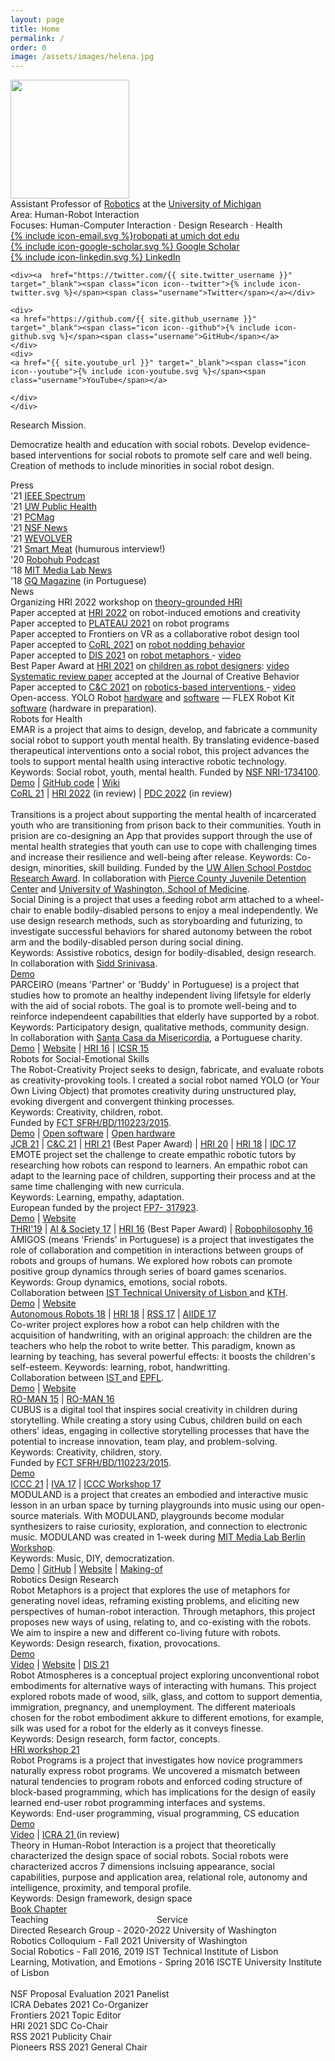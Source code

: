 ```yaml
---
layout: page
title: Home
permalink: /
order: 0
image: /assets/images/helena.jpg
---
```



<div class="footer-col-wrapper clearfix">

<div class="footer-col body-col-2">
	<img src="{{ site.baseurl }}/assets/images/patriciaphoto.jpg" id="self_img" class="left padded" style="width: 190px">
</div>

<div class="footer-col body-col-3">
	<div><span class="focus">Assistant Professor</span> of <a href="https://robotics.umich.edu/" target="_blank">Robotics</a> at the <a href="https://umich.edu/" target="_blank">University of Michigan</a></div>
	<div><span class="focus">Area</span>: Human-Robot Interaction</div>
	<div><span class="focus">Focuses</span>: Human-Computer Interaction · Design Research · Health</div>

<div class="padding_top smaller">
	<div>
	<a href="mailto:{{ site.email }}" target="_blank"><span class="icon icon--email">{% include icon-email.svg %}</span>robopati at umich dot edu</a>
	</div>
		<div>
	<a href="https://scholar.google.com/citations?hl=en&user=TbN31LMAAAAJ&view_op=list_works&alert_preview_top_rm=2&sortby=pubdate" target="_blank"><span class="icon icon--twitter">{% include icon-google-scholar.svg %}</span><span class="username"> Google Scholar</span></a>
	</div>
		<div>
	<a href="https://www.linkedin.com/in/{{ site.linkedin_username }}/" target="_blank"><span class="icon icon--twitter">{% include icon-linkedin.svg %}</span><span class="username"> LinkedIn</span></a>
	</div>

	<div><a  href="https://twitter.com/{{ site.twitter_username }}" target="_blank"><span class="icon icon--twitter">{% include icon-twitter.svg %}</span><span class="username">Twitter</span></a></div>

	<div>
	<a href="https://github.com/{{ site.github_username }}" target="_blank"><span class="icon icon--github">{% include icon-github.svg %}</span><span class="username">GitHub</span></a>
	</div>
	<div>
	<a href="{{ site.youtube_url }}" target="_blank"><span class="icon icon--youtube">{% include icon-youtube.svg %}</span><span class="username">YouTube</span></a>
	
	</div>
	</div>

</div>


</div>


<div>
	<div>  
<span class="focus right_margin">Research Mission.</span>

Democratize health and education with social robots. Develop evidence-based interventions for social robots to promote self care and well being. Creation of methods to include minorities in social robot design.
</div>


</div>


 <div class="clearfix press-and-news">

<div class="left-box">
	<div class="topic small-margin">Press</div>
	<div>
		<div class="student">'21 <a href="https://spectrum.ieee.org/social-robots-children" target="_blank">IEEE Spectrum</a></div>
		<div class="student">'21 <a href="https://www.washington.edu/populationhealth/2021/09/16/project-emar-works-to-improve-adolescent-mental-health-via-a-co-designed-social-robot/" target="_blank">UW Public Health</a></div>
		<div class="student">'21 <a href="https://www.pcmag.com/news/this-robot-wants-to-help-stressed-out-teens" target="_blank">PCMag</a></div>
		<div class="student">'21 <a href="https://beta.nsf.gov/science-matters/7-cool-nsf-funded-robots-are-advancing-science-and-helping-society?linkId=115574431" target="_blank">NSF News</a></div>
		<div class="student">'21 <a href="https://www.wevolver.com/article/yolo-robot" target="_blank">WEVOLVER</a></div>
		<div class="student">'21 <a href="https://www.youtube.com/watch?v=FbF2zd4D1uI" target="_blank">Smart Meat</a> (humurous interview!)</div>
		<div class="student">'20 <a href="https://robohub.org/fostering-creativity-rss-pioneers-and-the-yolo-robot/" target="_blank">Robohub Podcast</a></div>
		<div class="student">'18 <a href="https://www.youtube.com/watch?v=DhF9PZqpKBY&index=3&list=PLj62-wQeg_DhIx6Ug1EpzgJJrCNDCQlHv" target="_blank">MIT Media Lab News</a></div>
		<div class="student">'18 <a href="https://patricialvesoliveira.files.wordpress.com/2019/03/gq-patricia-alves-oliveira.pdf" target="_blank">GQ Magazine</a> (in Portuguese)</div>
<!-- 		<div class="student">'17 <a href="https://www.ffms.pt/blog/artigo/182/entrevista-gps-16-portugal-beneficiaria-se-houvesse-ligacao-simbiotica-entre-empresas-e-academia" target="_blank">FMS Foundation</a> (in Portuguese)</div> -->
	</div>
</div>
<div class="right-box">
	<div class="topic small-margin">News</div>
	<div>
		<div class="course">Organizing HRI 2022 workshop on <a href="https://theoriahri.wixsite.com/theoria" target="_blank">theory-grounded HRI</a></div>
		<div class="course">Paper accepted at <a href="https://humanrobotinteraction.org/2022/" target="_blank">HRI 2022</a> on robot-induced emotions and creativity</div>
		<div class="course">Paper accepted to <a href="https://2021.plateau-workshop.org/" target="_blank">PLATEAU 2021</a> on robot programs</div>
		<div class="course">Paper accepted to Frontiers on VR as a collaborative robot design tool</div>
		<div class="course">Paper accepted to <a href="https://www.robot-learning.org/" target="_blank">CoRL 2021</a> on <a href="https://openreview.net/forum?id=0WDtVJVwBcf" target="_blank"> robot nodding behavior </a></div>
		<div class="course">Paper accepted to <a href="https://dis.acm.org/2021/" target="_blank">DIS 2021</a> on <a href="https://dl.acm.org/doi/10.1145/3461778.3462060" target="_blank"> robot metaphors </a> - <a href="https://www.youtube.com/watch?v=JpDV9FF3Sf0" target="_blank">video</a></div>
		<div class="course">Best Paper Award at <a href="https://humanrobotinteraction.org/2021/awards/" target="_blank">HRI 2021</a> on <a href="https://dl.acm.org/doi/abs/10.1145/3434073.3444650"> children as robot designers</a>: <a href="https://www.youtube.com/watch?v=E2trLGclTc8&feature=youtu.be" target="_blank">video</a></div>
		<div class="course"><a href="https://onlinelibrary.wiley.com/doi/10.1002/jocb.514" target="_blank">Systematic review paper</a> accepted at the Journal of Creative Behavior</div>
		<div class="course">Paper accepted to <a href="https://dis.acm.org/2021/" target="_blank">C&C 2021</a> on <a href="https://dl.acm.org/doi/fullHtml/10.1145/3450741.3465267" target="_blank"> robotics-based interventions </a> - <a href="https://www.youtube.com/watch?v=6T-QjgF1AEo" target="_blank">video</a></div>

</div>
</div>

</div>


<div class="padding">
	<span class="focus right_margin">Open-access.</span>
YOLO Robot <a href="https://www.sciencedirect.com/science/article/pii/S2468067218300890" target="_blank">hardware</a> and
<a href="https://www.sciencedirect.com/science/article/pii/S2352711019302468" target="_blank">software</a> &mdash;
	 FLEX Robot Kit <a href="https://github.com/mayacakmak/emar" target="_blank">software</a> (hardware in preparation).
</div>

<!-- <div class="padding">
	<span class="focus right_margin">Research Groups.</span>

<a href="https://hcrlab.cs.washington.edu/" target="_blank">Human-Centered Robotics Lab</a> &mdash;

<a href="https://plait-lab.org/" target="_blank">Programming Languages for Approachable and Inclusive Tools (PLAIT)</a> &mdash; 
	 
<a href="https://rise.cs.berkeley.edu/" target="_blank">RISE Lab</a> &mdash;
	 
faculty affiliate at the <a href="https://bids.berkeley.edu/" target="_blank">Berkeley Institute for Data Science (BIDS)</a> 
</div> -->



<div class="topic">Robots for Health</div>

<div>

<div class="project">
	<div class="left_wrapper"><div class="thumbnail_wrapper">
	<div class="thumbnail" style="background-image: url(./assets/images/emar2.jpg)"></div>
	</div></div>
	<div class="project_description">
	<span class="lead">EMAR</span>
	is a project that aims to design, develop, and fabricate a community social robot to support youth mental health. By translating evidence-based therapeutical interventions onto a social robot, this project advances the tools to support mental health using interactive robotic technology.<br>
	Keywords: Social robot, youth, mental health. Funded by <a href="https://www.nsf.gov/awardsearch/showAward?AWD_ID=1734100" target="_blank">NSF NRI-1734100</a>.
	<div class="extras">
		<div class="links">
			<a href="https://youtu.be/rD5b_UfjV7A" target="_blank">Demo</a> |
			<a href="https://github.com/mayacakmak/emarsoftware" target="_blank">GitHub code</a> |
			<a href="https://github.com/mayacakmak/emarsoftware/wiki" target="_blank">Wiki</a>
		</div>
		<div class="paper_links">
		<a href="https://openreview.net/forum?id=0WDtVJVwBcf" target="_blank">CoRL 21</a> |
		<a href="https://humanrobotinteraction.org/2022/" target="_blank">HRI 2022</a> (in review) |
		<a href="https://pdc2022.org/" target="_blank">PDC 2022</a> (in review)
		</div>
	</div>
	<br>
	</div>
</div>

<div class="project">
	<div class="left_wrapper"><div class="thumbnail_wrapper">
	<div class="thumbnail" style="background-image: url(./assets/images/transitions.jpg)"></div>
	</div></div>
	<div class="project_description">
	<span class="lead">Transitions</span>
	is a project about supporting the mental health of incarcerated youth who are transitioning from prison back to their communities. Youth in prision are co-designing an App that provides support through the use of mental health strategies that youth can use to cope with challenging times and increase their resilience and well-being after release.
	Keywords: Co-design, minorities, skill building. Funded by the <a href="https://www.cs.washington.edu/academics/postdoc/research-awards">UW Allen School Postdoc Research Award</a>. In collaboration with <a href="https://www.piercecountywa.gov/112/Juvenile-Court" target="_blank">Pierce County Juvenile Detention Center</a> and <a href="https://www.uwmedicine.org/" target="_blank">University of Washington, School of Medicine</a>.
	</div>
</div>

<div class="project">
	<div class="left_wrapper"><div class="thumbnail_wrapper">
	<div class="thumbnail" style="background-image: url(./assets/images/social-dining.jpg)"></div>
	</div></div>
	<div class="project_description">
	<span class="lead">Social Dining </span>
	is a project that uses a feeding robot arm attached to a wheel-chair to enable bodily-disabled persons to enjoy a meal independently. We use design research methods, such as storyboarding and futurizing, to investigate successful behaviors for shared autonomy between the robot arm and the bodily-disabled person during social dining.<br>
	Keywords: Assistive robotics, design for bodily-disabled, design research.<br>
	In collaboration with <a href="https://scholar.google.com/citations?user=RCi98EAAAAAJ&hl=en" target="_blank">Sidd Srinivasa</a>.
	<div class="extras">
		<div class="links">
			<a href="https://youtu.be/65t3WCXOuBo" target="_blank">Demo</a>
		</div>
	</div>
</div>
</div>

<div class="project">
	<div class="left_wrapper"><div class="thumbnail_wrapper">
	<div class="thumbnail" style="background-image: url(./assets/images/parceiro.jpg)"></div>
	</div></div>
	<div class="project_description">
	<span class="lead">PARCEIRO </span>
	(means 'Partner' or 'Buddy' in Portuguese) is a project that studies how to promote an healthy independent living lifetsyle for elderly with the aid of social robots. The goal is to promote well-being and to reinforce independeent capabilities that elderly have supported by a robot. <br>
	Keywords: Participatory design, qualitative methods, community design.<br>
	In collaboration with <a href="https://en.scml.pt/" target="_blank">Santa Casa da Misericordia</a>, a Portuguese charity.
	<div class="extras">
		<div class="links">
			<a href="https://vimeo.com/153148841?embedded=true&source=vimeo_logo&owner=6431761" target="_blank">Demo</a> |
			<a href="https://gaips.inesc-id.pt/parceiro/index.html" target="_blank">Website</a> |
			<a href="https://ieeexplore.ieee.org/abstract/document/7451857?casa_token=aWOv9BRcX7wAAAAA:HZXDKRl9SgYZU3VJ8QmacUfDz0Y11SqzjNKMuRccMdFBnWXzbIWAxjszJIoZ_ys6A9wDytng" target="_blank">HRI 16</a> |
			<a href="https://link.springer.com/chapter/10.1007/978-3-319-25554-5_2">ICSR 15</a>
		</div>
	</div>
	</div>
</div>

</div>


<div class="topic">Robots for Social-Emotional Skills</div>

<div>

<div class="project">
	<div class="left_wrapper"><div class="thumbnail_wrapper">
	<div class="thumbnail" style="background-image: url(./assets/images/yolo.jpg)"></div>
	</div></div>
	<div class="project_description">
	<span class="lead">The Robot-Creativity Project</span>
	seeks to design, fabricate, and evaluate robots as creativity-provoking tools. I created a social robot named YOLO (or Your Own Living Object) that promotes creativity during unstructured play, evoking divergent and convergent thinking processes.<br>
	Keywords: Creativity, children, robot.<br>
	Funded by <a href="https://www.fct.pt/index.phtml.en" target="_blaink">FCT SFRH/BD/110223/2015</a>.
	<div class="extras">
		<div class="links">
			<a href="https://youtu.be/e-K3J5UZ9M4" target="_blank">Demo</a>	|
			<a href="https://github.com/patricialvesoliveira/YOLO-Software" target="_blank">Open software</a> |
			<a href="https://osf.io/kwrft/" target="_blank">Open hardware</a>	
		</div>
		<div class="paper_links">
		<a href="https://onlinelibrary.wiley.com/doi/abs/10.1002/jocb.514" target="_blank">JCB 21</a> |
		<a href="https://dl.acm.org/doi/10.1145/3450741.3465267" target="_blank">C&C 21</a> | 
		<a href="https://dl.acm.org/doi/abs/10.1145/3434073.3444650" target="_blank">HRI 21</a> (Best Paper Award) |
		<a href="https://dl.acm.org/doi/abs/10.1145/3319502.3374817" target="_blank">HRI 20</a> |
		<a href="https://dl.acm.org/doi/abs/10.1145/3173386.3177822" target="_blank">HRI 18</a> |
		<a href="https://dl.acm.org/doi/abs/10.1145/3078072.3084304" target="_blank">IDC 17</a>
		</div>
	</div>
	</div>
</div>

<div class="project">
	<div class="left_wrapper"><div class="thumbnail_wrapper">
	<div class="thumbnail" style="background-image: url(./assets/images/emote.jpg)"></div>
	</div></div>
	<div class="project_description">
	<span class="lead">EMOTE</span>
	project set the challenge to create empathic robotic tutors by researching how robots can respond to learners. An empathic robot can adapt to the learning pace of children, supporting their process and at the same time challenging with new curricula.<br>
	Keywords: Learning, empathy, adaptation.<br>
	European funded by the project <a href="https://cordis.europa.eu/project/id/317923" target="_blank">FP7- 317923</a>.
	</div>
	<div class="extras">
		<div class="links">
			<a href="https://www.youtube.com/watch?v=tzaxfyUUrCU&t=2s" target="_blank">Demo</a> |
			<a href="http://emote-project.eu/" target="_blank">Website</a>	
		</div>
		<div class="paper_links">
			<a href="https://dl.acm.org/doi/abs/10.1145/3300188" target="_blank">THRI'19</a> |
			<a href="https://link.springer.com/article/10.1007/s00146-016-0667-2" target="_blank">AI & Society 17</a> |
			<a href="https://ieeexplore.ieee.org/abstract/document/7451752" target="_blank">HRI 16</a> (Best Paper Award) |
			<a href="https://books.google.com/books?hl=en&lr=&id=QxKhDQAAQBAJ&oi=fnd&pg=PA240&dq=info:M8cQ0wjXM7QJ:scholar.google.com&ots=ETE2afHB5l&sig=yxS5Uzer6vhKuBQAO8vPd9f4On0#v=onepage&q&f=false" target="_blank">Robophilosophy 16</a>
		</div>
	</div>	
</div>


<div class="project">
	<div class="left_wrapper"><div class="thumbnail_wrapper">
	<div class="thumbnail" style="background-image: url(./assets/images/amigos.jpg)"></div>
	</div></div>
	<div class="project_description">
	<span class="lead">AMIGOS</span>
	(means 'Friends' in Portuguese) is a project that investigates the role of collaboration and competition in interactions between groups of robots and groups of humans. We explored how robots can promote positive group dynamics through series of board games scenarios. <br>
	Keywords: Group dynamics, emotions, social robots.<br>
	Collaboration between <a href="https://tecnico.ulisboa.pt/en/" target="_blank">IST Technical University of Lisbon </a> and <a href="https://www.kth.se/en" target="_blank">KTH</a>.
	<div class="extras">
		<div class="links">
			<a href="https://www.youtube.com/watch?v=rwvBIDsN6Cc" target="_blank">Demo</a> | <a href="https://gaips.inesc-id.pt/amigos/index.html" target="_blank">Website</a>
		</div>
		<div class="paper_links">
		<a href="https://link.springer.com/article/10.1007/s10514-018-9767-9" target="_blank">Autonomous Robots 18</a> |
		<a href="https://dl.acm.org/doi/abs/10.1145/3171221.3171272?casa_token=anN4g3Ug10gAAAAA:s9MgB4dWXbuHzGgMy3VuIP27LtH10XWqVDpqU-Ix0G0PuLB1XSaXIKTwRCIcLFOKntah2p2Tbdod" target="_blank">HRI 18</a> |
		<a href="https://www.researchgate.net/profile/Filipa-Correia-3/publication/319656179_Groups_of_humans_and_robots_Understanding_membership_preferences_and_team_formation/links/59ba7fc5458515bb9c4c99c3/Groups-of-humans-and-robots-Understanding-membership-preferences-and-team-formation.pdf" target="_blank">RSS 17</a> |
		<a href="https://www.aaai.org/ocs/index.php/AIIDE/AIIDE17/paper/viewPaper/15884" target="_blank">AIIDE 17</a>
		</div>
	</div>
	</div>
</div>

<div class="project">
	<div class="left_wrapper"><div class="thumbnail_wrapper">
	<div class="thumbnail" style="background-image: url(./assets/images/cowriter3.jpg)"></div>
	</div></div>
	<div class="project_description">
	<span class="lead">Co-writer</span>
	project explores how a robot can help children with the acquisition of handwriting, with an original approach: the children are the teachers who help the robot to write better. This paradigm, known as learning by teaching, has several powerful effects: it boosts the children's self-esteem.
	Keywords: learning, robot, handwritting.<br>
	Collaboration between <a href="https://tecnico.ulisboa.pt/en/" target="_blank"> IST </a> and <a href="https://www.epfl.ch/en/" target="_blank">EPFL</a>.
	<div class="extras">
		<div class="links">
			<a href="https://www.youtube.com/watch?v=6vpgpqja4bY" target="_blank">Demo</a> |
			<a href="https://www.epfl.ch/labs/chili/index-html/research/cowriter/" target="_blank">Website</a>
		</div>
		<div class="paper_links">
		<a href="https://ieeexplore.ieee.org/document/7333678" target="_blank">RO-MAN 15</a> |
		<a href="https://ieeexplore.ieee.org/document/7745170" target="_blank">RO-MAN 16</a> 
		</div>
	</div>
	</div>
</div>

<div class="project">
	<div class="left_wrapper"><div class="thumbnail_wrapper">
	<div class="thumbnail" style="background-image: url(./assets/images/cubus.jpg)"></div>
	</div></div>
	<div class="project_description">
	<span class="lead">CUBUS</span>
	is a digital tool that inspires social creativity in children during storytelling. While creating a story using Cubus, children build on each others' ideas, engaging in collective storytelling processes that have the potential to increase innovation, team play, and problem-solving.<br>
	Keywords: Creativity, children, story.<br>
	Funded by <a href="https://www.fct.pt/index.phtml.en" target="_blaink">FCT SFRH/BD/110223/2015</a>.
	<div class="extras">
		<div class="links">
			<a href="https://www.youtube.com/watch?v=SzAOqbAxH_4" target="_blank"> Demo</a>
		</div>
		<div class="paper_links">
		<a href="https://computationalcreativity.net/iccc21/wp-content/uploads/2021/09/ICCC_2021_paper_65.pdf" target="_blank"> ICCC 21</a> |
		<a href="https://link.springer.com/chapter/10.1007/978-3-319-67401-8_46" target="_blank"> IVA 17</a> |
		<a href="https://osf.io/ryxs8/" target="_blank"> ICCC Workshop 17</a>
		</div>
	</div>
	</div>
</div>

<div class="project">
	<div class="left_wrapper"><div class="thumbnail_wrapper">
	<div class="thumbnail" style="background-image: url(./assets/images/moduland.jpg)"></div>
	</div></div>
	<div class="project_description">
	<span class="lead">MODULAND</span>
	is a project that creates an embodied and interactive music lesson in an urban space by turning playgrounds into music using our open-source materials. With MODULAND, playgrounds become modular synthesizers to raise curiosity, exploration, and connection to electronic music. MODULAND was created in 1-week during <a href="https://www.media.mit.edu/events/mlberlin-signalandnoise/" target="_blank">MIT Media Lab Berlin Workshop</a>. <br>
	Keywords: Music, DIY, democratization.
	<div class="extras">
		<div class="links">
			<a href="https://youtu.be/U7e5e7kTkIQ" target="_blank">Demo</a> | 
			<a href="https://github.com/Avnerus/moduland" target="_blank">GitHub</a> | <a href="https://www.media.mit.edu/projects/moduland/overview/" target="_blank">Website</a> | <a href="https://medialabmoduland.wordpress.com/making-of/" target="_blank">Making-of</a>
		</div>
	</div>
	</div>
</div>

</div>

<div class="topic">Robotics Design Research</div>

<div>

<div class="project">
	<div class="left_wrapper"><div class="thumbnail_wrapper">
	<div class="thumbnail" style="background-image: url(./assets/images/metaphors.jpg)"></div>
	</div></div>
	<div class="project_description">
	<span class="lead">Robot Metaphors</span> is a project that explores the use of metaphors for generating novel ideas, reframing existing problems, and eliciting new perspectives of human-robot interaction. Through metaphors, this project proposes new ways of using, relating to, and co-existing with the robots. We aim to inspire a new and different co-living future with robots. <br>
	Keywords: Design research, fixation, provocations.
	<div class="extras">
		<div class="links">
			<a href="https://www.youtube.com/watch?v=fYAnoSBx3eo&list=PLqhXYFYmZ-VeL4fJyhGX39To1VW4gHUAs&index=13" target="_blank">Demo</a>
		</div>
		<div class="paper_links">
			<a href="https://www.youtube.com/watch?v=JpDV9FF3Sf0" target="_blank">Video</a> |
			<a href="https://robotmetaphors.com/" target="_blank">Website</a> |
			<a href="https://dl.acm.org/doi/10.1145/3461778.3462060" target="_blank">DIS 21</a>
		</div>
	</div>
	</div>
</div>

<div class="project">
	<div class="left_wrapper"><div class="thumbnail_wrapper">
	<div class="thumbnail" style="background-image: url(./assets/images/atmospheres.png)"></div>
	</div></div>
	<div class="project_description">
	<span class="lead">Robot Atmospheres</span> is a conceptual project exploring unconventional robot embodiments for alternative ways of interacting with humans. This project explored robots made of wood, silk, glass, and cottom to support dementia, immigration, pregnancy, and unemployment. The different materioals chosen for the robot embodiment akkure to different emotions, for example, silk was used for a robot for the elderly as it conveys finesse. <br>
	Keywords: Design research, form factor, concepts.
	<div class="extras">
		<div class="links">
			<a href="https://osf.io/cy748/" target="_blank"> HRI workshop 21</a> 
		</div>
	</div>
	</div>
</div>

<div class="project">
	<div class="left_wrapper"><div class="thumbnail_wrapper">
	<div class="thumbnail" style="background-image: url(./assets/images/eup.jpg)"></div>
	</div></div>
	<div class="project_description">
	<span class="lead">Robot Programs</span> is a project that investigates how novice programmers naturally express robot programs. We uncovered a mismatch between natural tendencies to program robots and enforced coding structure of block-based programming, which has implications for the design of easily learned end-user robot programming interfaces and systems.<br>
	Keywords: End-user programming, visual programming, CS education
	<div class="extras">
		<div class="links">
			<a href="https://youtu.be/VhfPXkQGB5Y" target="_blank">Demo</a>
		</div>
		<div class="paper_links">
			<a href="https://youtu.be/ma2SOZeKJkM" target="_blank">Video</a> | 
			<a href="https://hita-k.github.io/SOBORO.pdf" target="_blank"> ICRA 21 </a> (in review) 
		</div>
	</div>
	</div>
</div>

<div class="project">
	<div class="left_wrapper"><div class="thumbnail_wrapper">
	<div class="thumbnail" style="background-image: url(./assets/images/theory.jpg)"></div>
	</div></div>
	<div class="project_description">
	<span class="lead">Theory in Human-Robot Interaction</span> is a project that theoretically characterized the design space of social robots. Social robots were characterized accros 7 dimensions inclsuing appearance, social capabilities, purpose and application area, relational role, autonomy and intelligence, proximity, and temporal profile.<br>
	Keywords: Design framework, design space
	<div class="extras">
		<div class="links">
			<a href="https://link.springer.com/chapter/10.1007/978-3-030-42307-0_2" target="_blank"> Book Chapter </a> 
		</div>
	</div>
	</div>
</div>

</div>

<div class="topic small-margin">Teaching &nbsp; &nbsp;&nbsp;&nbsp;&nbsp;&nbsp;&nbsp;&nbsp;&nbsp;&nbsp;&nbsp;&nbsp;&nbsp;&nbsp;&nbsp;&nbsp;&nbsp;&nbsp;&nbsp;&nbsp;&nbsp;&nbsp;&nbsp;&nbsp;&nbsp;&nbsp;&nbsp;&nbsp;&nbsp;&nbsp;&nbsp;&nbsp;&nbsp;&nbsp;&nbsp;&nbsp;&nbsp;&nbsp;&nbsp;&nbsp;&nbsp; Service</div>

<div class="two-col-container">

<div class='service'>
	<span class='service-conf'>Directed Research Group - 2020-2022</span>
	<span class='service-type service-reviewing'>University of Washington</span>
</div>

<div class='service'>
	<span class='service-conf'>Robotics Colloquium - Fall 2021</span>
	<span class='service-type service-reviewing'>University of Washington</span>
</div>

<div class='service'>
	<span class='service-conf'>Social Robotics - Fall 2016, 2019</span>
	<span class='service-type service-reviewing'>IST Technical Institute of Lisbon</span>
</div>

<div class='service'>
	<span class='service-conf'>Learning, Motivation, and Emotions - Spring 2016</span>
	<span class='service-type service-organizing'>ISCTE University Institute of Lisbon</span>
</div>	

<div class='service'>
	<span class='service-conf'> &nbsp; </span>
<!-- 	<span class='service-type service-organizing'></span> -->
</div>	

<div class='service'>
	<span class='service-conf'>NSF Proposal Evaluation 2021</span>
	<span class='service-type service-reviewing'>Panelist</span>
</div>

<div class='service'>
	<span class='service-conf'>ICRA Debates 2021</span>
	<span class='service-type service-organizing'>Co-Organizer</span>
</div>

<div class='service'>
	<span class='service-conf'>Frontiers 2021</span>
	<span class='service-type service-reviewing'>Topic Editor</span>
</div>

<div class='service'>
	<span class='service-conf'>HRI 2021</span>
	<span class='service-type service-organizing'>SDC Co-Chair</span>
</div>

<div class='service'>
	<span class='service-conf'>RSS 2021</span>
	<span class='service-type service-organizing'>Publicity Chair</span>
</div>

<div class='service'>
	<span class='service-conf'>Pioneers RSS 2021</span>
	<span class='service-type service-organizing'>General Chair</span>
</div>


</div>